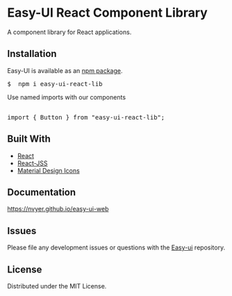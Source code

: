 # Easy-UI React Component Library

A component library for React applications.

## Installation

Easy-UI is available as an [npm package](https://www.npmjs.com/package/easy-ui-react-lib).

<pre>
$  npm i easy-ui-react-lib
</pre>

Use named imports with our components

<pre> 
import { Button } from "easy-ui-react-lib";
</pre>

## Built With

- [React](https://reactjs.org/)
- [React-JSS](https://cssinjs.org/react-jss/?v=v10.7.1)
- [Material Design Icons](https://github.com/Templarian/MaterialDesign)

## Documentation

https://nvyer.github.io/easy-ui-web

## Issues

Please file any development issues or questions with the [Easy-ui](https://github.com/aca-dec-2020/ui-lib) repository.

## License

Distributed under the MIT License.
